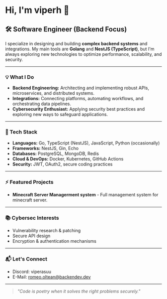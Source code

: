 # Hi, I'm viperh 👋

## 🛠️ Software Engineer (Backend Focus)

I specialize in designing and building **complex backend systems** and integrations. My main tools are **Golang** and **NestJS (TypeScript)**, but I'm always exploring new technologies to optimize performance, scalability, and security.

---

### 💡 What I Do

- **Backend Engineering:** Architecting and implementing robust APIs, microservices, and distributed systems.
- **Integrations:** Connecting platforms, automating workflows, and orchestrating data pipelines.
- **Cybersecurity Enthusiast:** Applying security best practices and exploring new ways to safeguard applications.

---

### 🚀 Tech Stack

- **Languages:** Go, TypeScript (NestJS), JavaScript, Python (occasionally)
- **Frameworks:** NestJS, Gin, Echo
- **Databases:** PostgreSQL, MongoDB, Redis
- **Cloud & DevOps:** Docker, Kubernetes, GitHub Actions
- **Security:** JWT, OAuth2, secure coding practices

---

### ⚡ Featured Projects

- **Minecraft Server Managerment system** - Full management system for minecraft server.

---

### 📚 Cybersec Interests

- Vulnerability research & patching
- Secure API design
- Encryption & authentication mechanisms

---

### 📬 Let's Connect

- Discord: viperasuu
- E-Mail: romeo.oltean@backendev.dev

---

> _"Code is poetry when it solves the right problems securely."_
